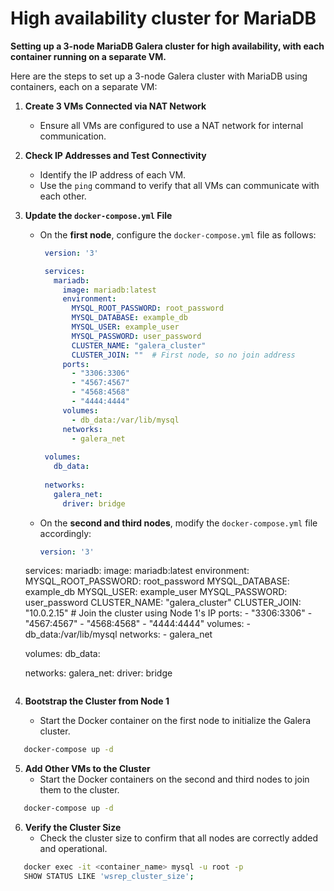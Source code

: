 # High availability cluster for MariaDB

**Setting up a 3-node MariaDB Galera cluster for high availability, with each container running on a separate VM.**

Here are the steps to set up a 3-node Galera cluster with MariaDB using containers, each on a separate VM:

1. **Create 3 VMs Connected via NAT Network**
   - Ensure all VMs are configured to use a NAT network for internal communication.

2. **Check IP Addresses and Test Connectivity**
   - Identify the IP address of each VM.
   - Use the `ping` command to verify that all VMs can communicate with each other.

3. **Update the `docker-compose.yml` File**
   - On the **first node**, configure the `docker-compose.yml` file as follows:
     ```yaml
      version: '3'

      services:
        mariadb:
          image: mariadb:latest
          environment:
            MYSQL_ROOT_PASSWORD: root_password
            MYSQL_DATABASE: example_db
            MYSQL_USER: example_user
            MYSQL_PASSWORD: user_password
            CLUSTER_NAME: "galera_cluster"
            CLUSTER_JOIN: ""  # First node, so no join address
          ports:
            - "3306:3306"
            - "4567:4567"
            - "4568:4568"
            - "4444:4444"
          volumes:
            - db_data:/var/lib/mysql
          networks:
            - galera_net
      
      volumes:
        db_data:
      
      networks:
        galera_net:
          driver: bridge
     ```
   - On the **second and third nodes**, modify the `docker-compose.yml` file accordingly:
     ```yaml
     version: '3'

    services:
      mariadb:
        image: mariadb:latest
        environment:
          MYSQL_ROOT_PASSWORD: root_password
          MYSQL_DATABASE: example_db
          MYSQL_USER: example_user
          MYSQL_PASSWORD: user_password
          CLUSTER_NAME: "galera_cluster"
          CLUSTER_JOIN: "10.0.2.15"  # Join the cluster using Node 1's IP
        ports:
          - "3306:3306"
          - "4567:4567"
          - "4568:4568"
          - "4444:4444"
        volumes:
          - db_data:/var/lib/mysql
        networks:
          - galera_net
    
    volumes:
      db_data:
    
    networks:
      galera_net:
        driver: bridge
     ```

4. **Bootstrap the Cluster from Node 1**
   - Start the Docker container on the first node to initialize the Galera cluster.
```bash
   docker-compose up -d
```

5. **Add Other VMs to the Cluster**
   - Start the Docker containers on the second and third nodes to join them to the cluster.
```bash
   docker-compose up -d
```

6. **Verify the Cluster Size**
   - Check the cluster size to confirm that all nodes are correctly added and operational.
```bash
   docker exec -it <container_name> mysql -u root -p
   SHOW STATUS LIKE 'wsrep_cluster_size';
```
